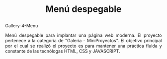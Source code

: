 # <p align="center">Menú despegable</p>
Gallery-4-Menu
<p align="justify">
Menú despegable para implantar una página web moderna. El proyecto pertenece a
la categoría de "Galería - MiniProyectos". El objetivo principal por el
cual se realizó el proyecto es para mantener una práctica fluida y
constante de las tecnólogas HTML, CSS y JAVASCRIPT.
</p
